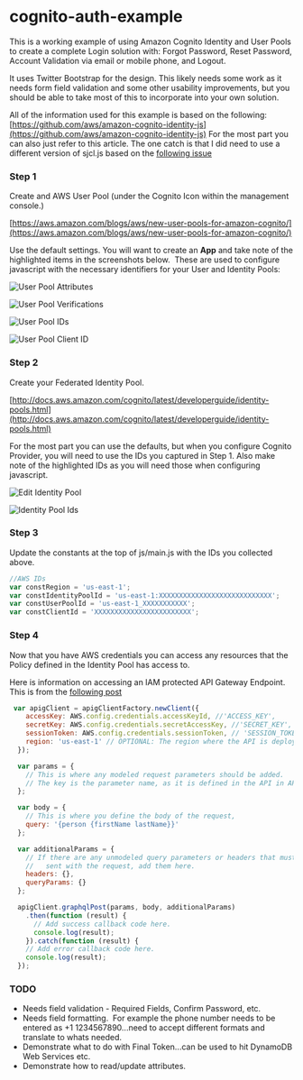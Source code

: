 # cognito-auth-example
This is a working example of using Amazon Cognito Identity and User Pools to create a complete Login solution with: Forgot Password, Reset Password, Account Validation via email or mobile phone, and Logout.

It uses Twitter Bootstrap for the design.  This likely needs some work as it needs form field validation and some other usability improvements, but you should be able to take most of this to incorporate into your own solution.

All of the information used for this example is based on the following: [https://github.com/aws/amazon-cognito-identity-js](https://github.com/aws/amazon-cognito-identity-js)  For the most part you can also just refer to this article.  The one catch is that I did need to use a different version of sjcl.js based on the [following issue](https://github.com/aws/amazon-cognito-identity-js/issues/2)

### Step 1

Create and AWS User Pool (under the Cognito Icon within the management console.) 

[https://aws.amazon.com/blogs/aws/new-user-pools-for-amazon-cognito/](https://aws.amazon.com/blogs/aws/new-user-pools-for-amazon-cognito/)

Use the default settings. You will want to create an **App**&nbsp;and take note of the highlighted items in the screenshots below. &nbsp;These are used to configure javascript with the necessary identifiers for your User and Identity Pools:


![User Pool Attributes](https://raw.githubusercontent.com/angrycider/cognito-auth-example/master/img/userPool-Attributes.png)

![User Pool Verifications](https://raw.githubusercontent.com/angrycider/cognito-auth-example/master/img/userPool-Verifications.png)

![User Pool IDs](https://raw.githubusercontent.com/angrycider/cognito-auth-example/master/img/userPoolID.png)

![User Pool Client ID](https://raw.githubusercontent.com/angrycider/cognito-auth-example/master/img/clientId.png)



### Step 2

Create your Federated Identity Pool.  

[http://docs.aws.amazon.com/cognito/latest/developerguide/identity-pools.html](http://docs.aws.amazon.com/cognito/latest/developerguide/identity-pools.html)

For the most part you can use the defaults, but when you configure Cognito Provider, you will need to use the IDs you captured in Step 1\.  Also make note of the highlighted IDs as you will need those when configuring javascript.

![Edit Identity Pool](https://raw.githubusercontent.com/angrycider/cognito-auth-example/master/img/editIdentityPool.png)

![Identity Pool Ids](https://raw.githubusercontent.com/angrycider/cognito-auth-example/master/img/editFederatedIdentity.png)


### Step 3

Update the constants at the top of js/main.js with the IDs you collected above.

```javascript
//AWS IDs
var constRegion = 'us-east-1';
var constIdentityPoolId = 'us-east-1:XXXXXXXXXXXXXXXXXXXXXXXXXXXX';
var constUserPoolId = 'us-east-1_XXXXXXXXXXX';
var constClientId = 'XXXXXXXXXXXXXXXXXXXXXXXX';
```

### Step 4
Now that you have AWS credentials you can access any resources that the Policy defined in the Identity Pool has access to.

Here is information on accessing an IAM protected API Gateway Endpoint.  This is from the [following post](https://github.com/aws/amazon-cognito-identity-js/issues/13)

```javascript
 var apigClient = apigClientFactory.newClient({
    accessKey: AWS.config.credentials.accessKeyId, //'ACCESS_KEY',
    secretKey: AWS.config.credentials.secretAccessKey, //'SECRET_KEY',
    sessionToken: AWS.config.credentials.sessionToken, // 'SESSION_TOKEN', //OPTIONAL: If you are using temporary credentials you must include the session token
    region: 'us-east-1' // OPTIONAL: The region where the API is deployed, by default this parameter is set to us-east-1
  });

  var params = {
    // This is where any modeled request parameters should be added.
    // The key is the parameter name, as it is defined in the API in API Gateway.
  };

  var body = {
    // This is where you define the body of the request,
    query: '{person {firstName lastName}}'
  };

  var additionalParams = {
    // If there are any unmodeled query parameters or headers that must be
    //   sent with the request, add them here.
    headers: {},
    queryParams: {}
  };

  apigClient.graphqlPost(params, body, additionalParams)
    .then(function (result) {
      // Add success callback code here.
      console.log(result);
    }).catch(function (result) {
    // Add error callback code here.
    console.log(result);
  });
  ```

### TODO

*  Needs field validation - Required Fields, Confirm Password, etc.
*  Needs field formatting. &nbsp;For example the phone number needs to be entered as +1 1234567890...need to accept different formats and translate to whats needed.
*  Demonstrate what to do with Final Token...can be used to hit DynamoDB Web Services etc.
*  Demonstrate how to read/update attributes.